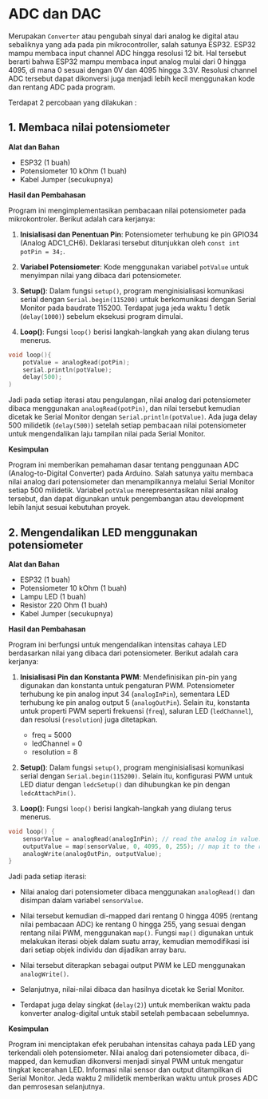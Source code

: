 # ADC dan DAC
Merupakan `Converter` atau pengubah sinyal dari analog ke digital atau sebaliknya yang ada pada pin mikrocontroller, salah satunya ESP32. ESP32 mampu membaca input channel ADC hingga resolusi 12 bit. Hal tersebut berarti bahwa ESP32 mampu membaca input analog mulai dari 0 hingga 4095, di mana 0 sesuai dengan 0V dan 4095 hingga 3.3V. Resolusi channel ADC tersebut dapat dikonversi juga menjadi lebih kecil menggunakan kode dan rentang ADC pada program.

Terdapat 2 percobaan yang dilakukan :

## 1. Membaca nilai potensiometer
**Alat dan Bahan**

- ESP32 (1 buah)
- Potensiometer 10 kOhm (1 buah)
- Kabel Jumper (secukupnya)


**Hasil dan Pembahasan**

Program ini mengimplementasikan pembacaan nilai potensiometer pada mikrokontroler. Berikut adalah cara kerjanya:

1. **Inisialisasi dan Penentuan Pin**: Potensiometer terhubung ke pin GPIO34 (Analog ADC1_CH6). Deklarasi tersebut ditunjukkan oleh `const int potPin = 34;`.

2. **Variabel Potensiometer**: Kode menggunakan variabel `potValue` untuk menyimpan nilai yang dibaca dari potensiometer.

3. **Setup()**: Dalam fungsi `setup()`, program menginisialisasi komunikasi serial dengan `Serial.begin(115200)` untuk berkomunikasi dengan Serial Monitor pada baudrate 115200. Terdapat juga jeda waktu 1 detik (`delay(1000)`) sebelum eksekusi program dimulai.

4. **Loop()**: Fungsi `loop()` berisi langkah-langkah yang akan diulang terus menerus.
```cpp
void loop(){
    potValue = analogRead(potPin);
    serial.println(potValue);
    delay(500);
)
```
Jadi pada setiap iterasi atau pengulangan, nilai analog dari potensiometer dibaca menggunakan `analogRead(potPin)`, dan nilai tersebut kemudian dicetak ke Serial Monitor dengan `Serial.println(potValue)`. Ada juga delay 500 milidetik (`delay(500)`) setelah setiap pembacaan nilai potensiometer untuk mengendalikan laju tampilan nilai pada Serial Monitor.

**Kesimpulan**

Program ini memberikan pemahaman dasar tentang penggunaan ADC (Analog-to-Digital Converter) pada Arduino. Salah satunya yaitu membaca nilai analog dari potensiometer dan menampilkannya melalui Serial Monitor setiap 500 milidetik. Variabel `potValue` merepresentasikan nilai analog tersebut, dan dapat digunakan untuk pengembangan atau development lebih lanjut sesuai kebutuhan proyek.

## 2. Mengendalikan LED menggunakan potensiometer
**Alat dan Bahan**

- ESP32 (1 buah)
- Potensiometer 10 kOhm (1 buah)
- Lampu LED (1 buah)
- Resistor 220 Ohm (1 buah)
- Kabel Jumper (secukupnya)


**Hasil dan Pembahasan**

Program ini berfungsi untuk mengendalikan intensitas cahaya LED berdasarkan nilai yang dibaca dari potensiometer. Berikut adalah cara kerjanya:

1. **Inisialisasi Pin dan Konstanta PWM**: Mendefinisikan pin-pin yang digunakan dan konstanta untuk pengaturan PWM. Potensiometer terhubung ke pin analog input 34 (`analogInPin`), sementara LED terhubung ke pin analog output 5 (`analogOutPin`). Selain itu, konstanta untuk properti PWM seperti frekuensi (`freq`), saluran LED (`ledChannel`), dan resolusi (`resolution`) juga ditetapkan. 

    - freq = 5000
    - ledChannel = 0
    - resolution = 8

2. **Setup()**: Dalam fungsi `setup()`, program menginisialisasi komunikasi serial dengan `Serial.begin(115200)`. Selain itu, konfigurasi PWM untuk LED diatur dengan `ledcSetup()` dan dihubungkan ke pin dengan `ledcAttachPin()`.

3. **Loop()**: Fungsi `loop()` berisi langkah-langkah yang diulang terus menerus.
```cpp
void loop() {
    sensorValue = analogRead(analogInPin); // read the analog in value:
    outputValue = map(sensorValue, 0, 4095, 0, 255); // map it to the range of the analog out:
    analogWrite(analogOutPin, outputValue);
}
```
Jadi pada setiap iterasi:

   - Nilai analog dari potensiometer dibaca menggunakan `analogRead()` dan disimpan dalam variabel `sensorValue`.
   
   - Nilai tersebut kemudian di-mapped dari rentang 0 hingga 4095 (rentang nilai pembacaan ADC) ke rentang 0 hingga 255, yang sesuai dengan rentang nilai PWM, menggunakan `map()`. Fungsi `map()` digunakan untuk melakukan iterasi objek dalam suatu array, kemudian memodifikasi isi dari setiap objek individu dan dijadikan array baru.
   
   - Nilai tersebut diterapkan sebagai output PWM ke LED menggunakan `analogWrite()`.
   
   - Selanjutnya, nilai-nilai dibaca dan hasilnya dicetak ke Serial Monitor.

   - Terdapat juga delay singkat (`delay(2)`) untuk memberikan waktu pada konverter analog-digital untuk stabil setelah pembacaan sebelumnya.

**Kesimpulan**

Program ini menciptakan efek perubahan intensitas cahaya pada LED yang terkendali oleh potensiometer. Nilai analog dari potensiometer dibaca, di-mapped, dan kemudian dikonversi menjadi sinyal PWM untuk mengatur tingkat kecerahan LED. Informasi nilai sensor dan output ditampilkan di Serial Monitor. Jeda waktu 2 milidetik memberikan waktu untuk proses ADC dan pemrosesan selanjutnya.
